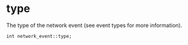 # type
The type of the network event (see event types for more information).

`int network_event::type;`
